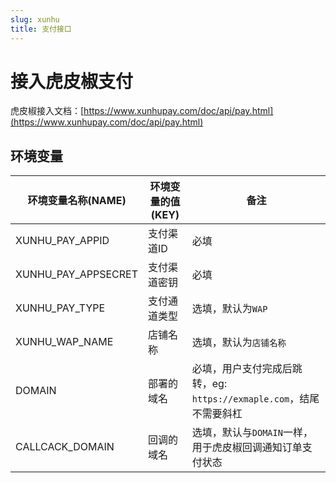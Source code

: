 ```yaml
---
slug: xunhu
title: 支付接口
---
```


# 接入虎皮椒支付

虎皮椒接入文档：[https://www.xunhupay.com/doc/api/pay.html](https://www.xunhupay.com/doc/api/pay.html)

## 环境变量

| 环境变量名称(NAME)        | 环境变量的值(KEY) | 备注                                             |
|---------------------|-------------|------------------------------------------------|
| XUNHU_PAY_APPID     | 支付渠道ID      | 必填                                             |    
| XUNHU_PAY_APPSECRET | 支付渠道密钥      | 必填                                             |    
| XUNHU_PAY_TYPE      | 支付通道类型      | 选填，默认为`WAP`                                    |    
| XUNHU_WAP_NAME      | 店铺名称        | 选填，默认为`店铺名称`                                   |    
| DOMAIN              | 部署的域名       | 必填，用户支付完成后跳转，eg: `https://exmaple.com`，结尾不需要斜杠 |    
| CALLCACK_DOMAIN     | 回调的域名       | 选填，默认与`DOMAIN`一样，用于虎皮椒回调通知订单支付状态               |    
